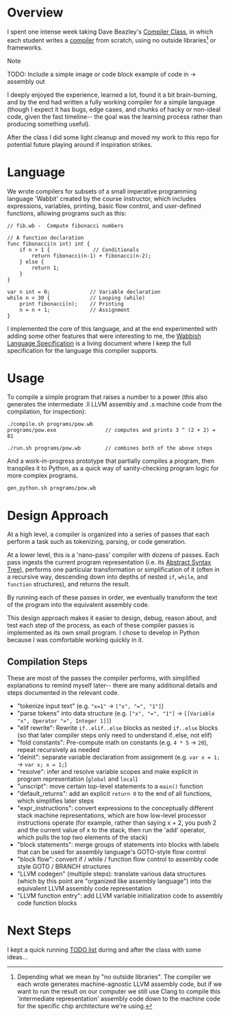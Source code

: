 # Overview

I spent one intense week taking Dave Beazley's [Compiler Class](https://www.dabeaz.com/compiler.html), in which each student writes a [compiler](https://en.wikipedia.org/wiki/Compiler) from scratch, using no outside libraries[^1] or frameworks.

> [!NOTE]
> TODO: Include a simple image or code block example of code in -> assembly out

I deeply enjoyed the experience, learned a lot, found it a bit brain-burning, and by the end had written a fully working compiler for a simple language (though I expect it has bugs, edge cases, and chunks of hacky or non-ideal code, given the fast timeline-- the goal was the learning process rather than producing something useful).

[^1]: Depending what we mean by "no outside libraries". The compiler we each wrote generates machine-agnostic LLVM assembly code, but if we want to run the result on our computer we still use Clang to compile this 'intermediate representation' assembly code down to the machine code for the specific chip architecture we're using.

After the class I did some light cleanup and moved my work to this repo for potential future playing around if inspiration strikes.

# Language

We wrote compilers for subsets of a small imperative programming language 'Wabbit' created by the course instructor, which includes expressions, variables, printing, basic flow control, and user-defined functions, allowing programs such as this:

```
// fib.wb -  Compute fibonacci numbers

// A function declaration
func fibonacci(n int) int {
    if n > 1 {              // Conditionals
        return fibonacci(n-1) + fibonacci(n-2);
    } else {
        return 1;
    }
}

var n int = 0;             // Variable declaration
while n < 30 {             // Looping (while)
    print fibonacci(n);    // Printing
    n = n + 1;             // Assignment
}
```

I implemented the core of this language, and at the end experimented with adding some other features that were interesting to me, the [Wabbish Language Specification](docs/Wabbish-Specification.md) is a living document where I keep the full specification for the language this compiler supports.

# Usage

To compile a simple program that raises a number to a power (this also generates the intermediate .ll LLVM assembly and .s machine code from the compilation, for inspection):

```
./compile.sh programs/pow.wb 
programs/pow.exe                // computes and prints 3 ^ (2 + 2) = 81
```

```
./run.sh programs/pow.wb        // combines both of the above steps
```

And a work-in-progress prototype that partially compiles a program, then transpiles it to Python, as a quick way of sanity-checking program logic for more complex programs.
```
gen_python.sh programs/pow.wb
```


# Design Approach

At a high level, a compiler is organized into a series of passes that each perform a task such as tokenizing, parsing, or code generation.

At a lower level, this is a 'nano-pass' compiler with dozens of passes. Each pass ingests the current program representation (i.e. its [Abstract Syntax Tree](https://en.wikipedia.org/wiki/Abstract_syntax_tree)), performs one particular transformation or simplification of it (often in a recursive way, descending down into depths of nested `if`, `while`, and `function` structures), and returns the result. 

By running each of these passes in order, we eventually transform the text of the program into the equivalent assembly code.

This design approach makes it easier to design, debug, reason about, and test each step of the process, as each of these compiler passes is implemented as its own small program. I chose to develop in Python because I was comfortable working quickly in it.

## Compilation Steps

These are most of the passes the compiler performs, with simplified explanations to remind myself later-- there are many additional details and steps documented in the relevant code.

* "tokenize input text" (e.g. `"x=1"` -> `["x", "=", "1"]`)
* "parse tokens" into data structure (e.g. `["x", "=", "1"]` -> `[[Variable "x", Operator "=", Integer 1]]`)
* "elif rewrite": Rewrite `if..elif..else` blocks as nested `if..else` blocks (so that later compiler steps only need to understand if..else, not elif)
* "fold constants": Pre-compute math on constants (e.g. `4 * 5` -> `20`), repeat recursively as needed
* "deinit": separate variable declaration from assignment (e.g. `var x = 1;` -> `var x; x = 1;`)
* "resolve": infer and resolve variable scopes and make explicit in program representation (`global` and `local`)
* "unscript": move certain top-level statements to a `main()` function
* "default_returns": add an explicit `return 0` to the end of all functions, which simplifies later steps
* "expr_instructions": convert expressions to the conceptually different stack machine representations, which are how low-level processor instructions operate (for example, rather than saying x + 2, you push 2 and the current value of x to the stack, then run the 'add' operator, which pulls the top two elements of the stack)
* "block statements": merge groups of statements into blocks with labels that can be used for assembly language's GOTO-style flow control
* "block flow": convert if / while / function flow control to assembly code style GOTO / BRANCH structures 
* "LLVM codegen" (multiple steps): translate various data structures (which by this point are "organized like assembly language") into the equivalent LLVM assembly code representation
* "LLVM function entry": add LLVM variable initialization code to assembly code function blocks

# Next Steps

I kept a quick running [TODO list](docs/TODO.md) during and after the class with some ideas...

